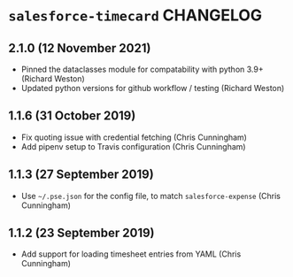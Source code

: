 # `salesforce-timecard` CHANGELOG

## 2.1.0 (12 November 2021)

- Pinned the dataclasses module for compatability with python 3.9+ (Richard Weston)
- Updated python versions for github workflow / testing (Richard Weston)

## 1.1.6 (31 October 2019)

-   Fix quoting issue with credential fetching (Chris Cunningham)
-   Add pipenv setup to Travis configuration (Chris Cunningham)

## 1.1.3 (27 September 2019)

-   Use `~/.pse.json` for the config file, to match `salesforce-expense` (Chris
    Cunningham)

## 1.1.2 (23 September 2019)

-   Add support for loading timesheet entries from YAML (Chris Cunningham)
